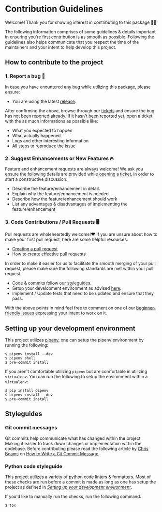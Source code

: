 # Contribution Guidelines

Welcome! Thank you for showing interest in contributing to this package 🥰🥳

The following information comprises of some guidelines & details important in ensuring you're first contribution is as smooth as possible. Following the guidelines also helps communicate that you respect the time of the maintainers and your intent to help develop this project.

## How to contribute to the project

### 1. Report a bug 🐛

In case you have enountered any bug while utilizing this package, please ensure:

- You are using the latest [release](https://github.com/onaio/tasking/releases).

After confirming the above, browse through our [tickets](https://github.com/onaio/tasking/issues) and ensure the bug has not been reported already. If it hasn't been reported yet, [open a ticket](https://github.com/onaio/tasking/issues/new) with the as much informations as possible like:

- What you expected to happen
- What actually happened
- Logs and other interesting information
- All steps to reproduce the issue

### 2. Suggest Enhancements or New Features 🔥

Feature and enhancement requests are always welcome! We ask you ensure the following details are provided while [opening a ticket](https://github.com/onaio/tasking/issues/new), in order to start a constructive discussion:

- Describe the feature/enhancement in detail.
- Explain why the feature/enhancement is needed.
- Describe how the feature/enhancement should work
- List any advantages & disadvantages of implementing the feature/enhancement

### 3. Code Contributions / Pull Requests 🖥️

Pull requests are wholeheartedly welcome!❤️ If you are unsure about how to make your first pull request, here are some helpful resources:

- [Creating a pull request](https://help.github.com/en/github/collaborating-with-issues-and-pull-requests/creating-a-pull-request)
- [How to create effective pull requests](https://dev.to/mpermar/how-to-create-effective-pull-requests-2m8e)

In order to make it easier for us to facilitate the smooth merging of your pull request, please make sure the following standards are met within your pull request.

- Code & commits follow our [styleguides](#styleguides).
- Setup your development environment as advised [here](#Setting-up-your-development-environment).
- Implement / Update tests that need to be updated and ensure that they pass.

With the above points in mind feel free to comment on one of our [beginner-friendly issues](https://github.com/onaio/tasking/issues?q=is%3Aissue+is%3Aopen+label%3A%22Good+First+Issue%22) expressing your intent to work on it.


## Setting up your development environment

This project utilizes [pipenv](https://pipenv-fork.readthedocs.io/en/latest/), one can setup the pipenv environment by running the following:

```shell
$ pipenv install --dev
$ pipenv shell
$ pre-commit install
```

If you aren't comfortable utilizing `pipenv` but are comfortable in utilizing `virtualenv`. You can run the following to setup the environment within a `virtualenv`:

```shell
$ pip install pipenv
$ pipenv install --dev
$ pre-commit install
```

## Styleguides

### Git commit messages

Git commits help communicate what has changed within the project. Making it easier to track down changes or implementation within the codebase. Before contributing please read the following article by [Chris Beams](https://chris.beams.io) on [How to Write a Git Commit Message](https://chris.beams.io/posts/git-commit/).

### Python code styleguide

This project utilizes a variety of python code linters & formatters. Most of these checks are run before a commit is made as long as one has setup the project as defined in [_Setting up your development environment_](#Setting-up-your-development-environment).

If you'd like to manually run the checks, run the following command.

```shell
$ tox
```

